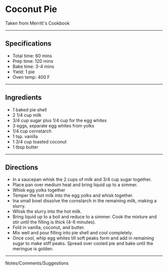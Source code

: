 # Coconut Pie

Taken from
Merritt's Cookbook

---
## Specifications
- Total time: 60 mins
- Prep time: 120 mins
- Bake time: 3-4 mins
- Yield: 1 pie
- Oven temp: 400 F

---
## Ingredients

- 1 baked pie shell
- 2 1/4 cup milk
- 3/4 cup sugar plus 1/4 cup for the egg whites
- 3 eggs, separate egg whites from yolks
- 1/4 cup cornstarch
- 1 tsp. vanilla
- 1 3/4 cup toasted coconut
- 1 tbsp butter

---
## Directions

- In a saucepan whisk the 2 cups of milk and 3/4 cup sugar together.
- Place pan over medium heat and bring liquid up to a simmer.
- Whisk egg yolks together
- Temper the hot milk into the egg yolks and whisk together.
- Ina  small bowl dissolve the cornstarch in the remaining milk, making a slurry.
- Whisk the slurry into the hot milk.
- Bring liquid up to a boil and reduce to a simmer. Cook the mixture and stir until the filling is thick (4-6 minutes).
- Fold in vanilla, coconut, and butter.
- Mix well and pour filling into pie shell and cool completely.
- Once cool, whip egg whites till soft peaks form and add in remaining sugar to make stiff peaks. Spread over cooled pie and bake until the meringue is golden.

---
Notes/Comments/Suggestions